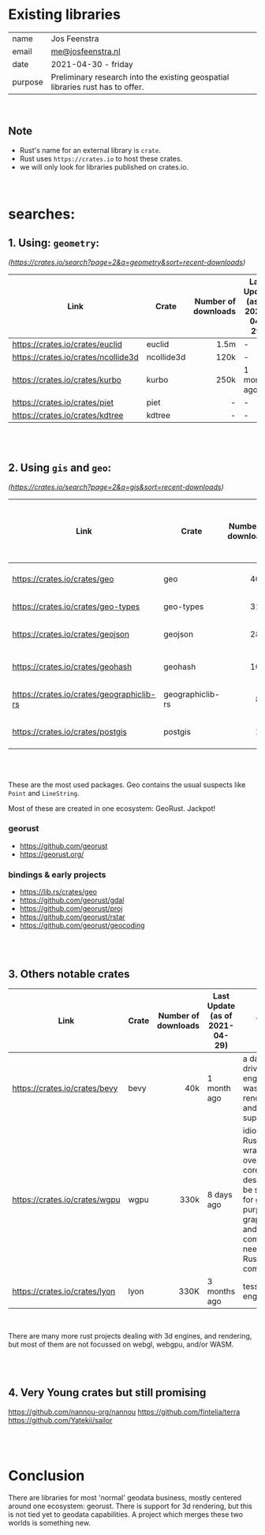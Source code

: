 # Existing libraries 
|||
|---|---|
| name | Jos Feenstra |
| email | me@josfeenstra.nl |
| date | 2021-04-30 - friday |
| purpose | Preliminary research into the existing geospatial libraries rust has to offer. |

<br/>


## Note
- Rust's name for an external library is `crate`.
- Rust uses `https://crates.io` to host these crates.
- we will only look for libraries published on crates.io. 

<br/>

# searches:

## 1. Using: `geometry`:
_(https://crates.io/search?page=2&q=geometry&sort=recent-downloads)_

| Link | Crate | Number of downloads | Last Update (as of 2021-04-29) | What
|---   |---    | ---:                | ---                            | ---
|https://crates.io/crates/euclid|       euclid      | 1.5m | - | -
|https://crates.io/crates/ncollide3d|   ncollide3d  | 120k | - | -
|https://crates.io/crates/kurbo|        kurbo       | 250k | 1 month ago| 2D curves 
|https://crates.io/crates/piet|         piet        |  - | - | -  
|https://crates.io/crates/kdtree|       kdtree      |  - | - | -

<br/><br/>

## 2. Using `gis` and `geo`:
_(https://crates.io/search?page=2&q=gis&sort=recent-downloads)_


|Link   | Crate  |Number of downloads|Last Update (as of 2021-04-29) | What
|---     |--- | ---: | --- | ---
|https://crates.io/crates/geo               |geo                | 408k | 10 days ago | Geospatial Primitives, Algorithms, and Utilities   
|https://crates.io/crates/geo-types         |geo-types          | 311k | - | Geospatial Primitives (subcomponent of geo)
|https://crates.io/crates/geojson           |geojson            | 288k | 10 days ago | Wrappers around the geo-json format (included in geo)
|https://crates.io/crates/geohash           |geohash            | 100k | 3 months ago | https://en.wikipedia.org/wiki/Geohash (included in geo (I think))
|https://crates.io/crates/geographiclib-rs  |geographiclib-rs   |  87k | 12 months ago | A subset of geographiclib implemented in Rust.
|https://crates.io/crates/postgis           |postgis            |  10k | 3 months ago | An extension to rust-postgres, adds support for PostGIS.

<br/><br/>

These are the most used packages. Geo contains the usual suspects like `Point` and `LineString`.


Most of these are created in one ecosystem: GeoRust. Jackpot!

### georust
- https://github.com/georust
- https://georust.org/


### bindings & early projects
- https://lib.rs/crates/geo
- https://github.com/georust/gdal <!-- Promising! -->
- https://github.com/georust/proj
- https://github.com/georust/rstar
- https://github.com/georust/geocoding


<br/><br/>

## 3. Others notable crates

| Link | Crate | Number of downloads | Last Update (as of 2021-04-29) | What
|---   |---    | ---:                | ---                            | ---
| https://crates.io/crates/bevy | bevy | 40k | 1 month ago | a data-driven game engine, with wasm, 3d rendering, and gui support. 
| https://crates.io/crates/wgpu | wgpu | 330k | 8 days ago | idiomatic Rust wrapper over wgpu-core. It's designed to be suitable for general purpose graphics and computation needs of Rust community.
| https://crates.io/crates/lyon | lyon | 330K | 3 months ago | tesselation engine


<br/>

There are many more rust projects dealing with 3d engines, and rendering, but most of them are not focussed on webgl, webgpu, and/or WASM. 

<br/><br/>

## 4. Very Young crates but still promising

https://github.com/nannou-org/nannou
https://github.com/fintelia/terra
https://github.com/Yatekii/sailor

<br/><br/>

# Conclusion

There are libraries for most 'normal' geodata business, mostly centered around one ecosystem: georust. There is support for 3d rendering, but this is not tied yet to geodata capabilities. A project which merges these two worlds is something new. 